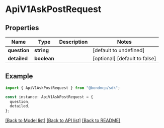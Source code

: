 # ApiV1AskPostRequest

## Properties

| Name         | Type        | Description | Notes                         |
| ------------ | ----------- | ----------- | ----------------------------- |
| **question** | **string**  |             | [default to undefined]        |
| **detailed** | **boolean** |             | [optional] [default to false] |

## Example

```typescript
import { ApiV1AskPostRequest } from "@bondmcp/sdk";

const instance: ApiV1AskPostRequest = {
  question,
  detailed,
};
```

[[Back to Model list]](../README.md#documentation-for-models) [[Back to API list]](../README.md#documentation-for-api-endpoints) [[Back to README]](../README.md)
